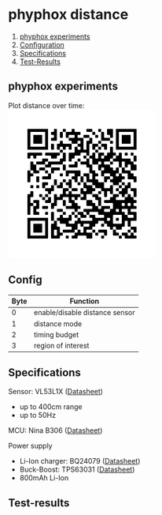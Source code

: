 # phyphox distance
1. [phyphox experiments](#qr)
2. [Configuration](#config)
3. [Specifications](#Specification)
4. [Test-Results](#Test-results)

## phyphox experiments <a name="qr"></a>
Plot distance over time: <br>
![simple distance](experiments/qr-codes/simpleDistance.png?raw=true "simple distance")

## Config <a name="config"></a>
Byte | Function
-----|----------
0 | enable/disable distance sensor
1 | distance mode
2 | timing budget
3 | region of interest

## Specifications <a name="Specification"></a>

Sensor: VL53L1X ([Datasheet](https://www.st.com/resource/en/datasheet/vl53l1x.pdf))
 - up to 400cm range
 - up to 50Hz 


MCU: Nina B306 ([Datasheet](https://www.u-blox.com/sites/default/files/NINA-B3_DataSheet_UBX-17052099_C1-Public.pdf))

Power supply
 - Li-Ion charger: BQ24079 ([Datasheet](https://www.ti.com/lit/gpn/BQ24079))
 - Buck-Boost: TPS63031 ([Datasheet](https://www.ti.com/lit/gpn/tps63031))
 - 800mAh Li-Ion

## Test-results <a name="Test-results"></a>
